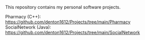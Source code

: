 This repository contains my personal software projects.

Pharmacy (C++): https://github.com/denton1612/Projects/tree/main/Pharmacy <br>
SocialNetwork (Java): https://github.com/denton1612/Projects/tree/main/SocialNetwork
